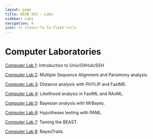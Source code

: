 ```yaml
---
layout: page
title: EEOB 563 - Labs
sidebar: Labs
navigation: 4
icon: <i class='fa fa-flask'></i> 
---
```


# Computer Laboratories

[Computer Lab 1](https://isu-molphyl.github.io/EEOB563/computer_labs/lab1): Introduction to Unix/GitHub/SSH  

[Computer Lab 2](https://isu-molphyl.github.io/EEOB563-Spring2018/computer_labs/lab2): Multiple Sequence Alignment and Parsimony analysis.

[Computer Lab 3](https://isu-molphyl.github.io/EEOB563-Spring2018/computer_labs/lab3): Distance analysis with PHYLIP and FastME.

[Computer Lab 4](https://isu-molphyl.github.io/EEOB563-Spring2018/computer_labs/lab4): Likelihood analysis in FastML and RAxML.

[Computer Lab 5](https://isu-molphyl.github.io/EEOB563-Spring2018/computer_labs/lab5): Bayesian analysis with MrBayes.

[Computer Lab 6](https://isu-molphyl.github.io/EEOB563-Spring2018/computer_labs/lab6): Hypotheses testing with PAML.

[Computer Lab 7](https://isu-molphyl.github.io/EEOB563-Spring2018/computer_labs/lab7): Taming the BEAST.

[Computer Lab 8](https://isu-molphyl.github.io/EEOB563-Spring2018/computer_labs/lab8): BayesTraits.
